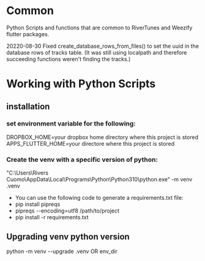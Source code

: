 # Common

Python Scripts and functions that are common to RiverTunes and Weezify flutter packages.

20220-08-30
Fixed create_database_rows_from_files() to set the uuid in the database rows of tracks table. (It was still using localpath and therefore succeeding functions weren't finding the tracks.)


# Working with Python Scripts
## installation
### set environment variable for the following:
DROPBOX_HOME=your dropbox home directory where this project is stored
APPS_FLUTTER_HOME=your directore where this project is stored

### Create the venv with a specific version of python:

"C:\Users\Rivers Cuomo\AppData\Local\Programs\Python\Python310\python.exe" -m venv .venv

- You can use the following code to generate a requirements.txt file:
- pip install pipreqs
- pipreqs --encoding=utf8 /path/to/project
- pip install -r requirements.txt


## Upgrading venv python version
python -m venv --upgrade .venv    OR env_dir    